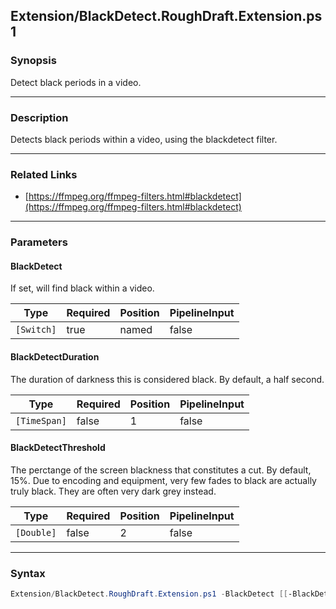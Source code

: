 Extension/BlackDetect.RoughDraft.Extension.ps1
----------------------------------------------

### Synopsis
Detect black periods in a video.

---

### Description

Detects black periods within a video, using the blackdetect filter.

---

### Related Links
* [https://ffmpeg.org/ffmpeg-filters.html#blackdetect](https://ffmpeg.org/ffmpeg-filters.html#blackdetect)

---

### Parameters
#### **BlackDetect**
If set, will find black within a video.

|Type      |Required|Position|PipelineInput|
|----------|--------|--------|-------------|
|`[Switch]`|true    |named   |false        |

#### **BlackDetectDuration**
The duration of darkness this is considered black.  By default, a half second.

|Type        |Required|Position|PipelineInput|
|------------|--------|--------|-------------|
|`[TimeSpan]`|false   |1       |false        |

#### **BlackDetectThreshold**
The perctange of the screen blackness that constitutes a cut.  By default, 15%.
Due to encoding and equipment, very few fades to black are actually truly black.
They are often very dark grey instead.

|Type      |Required|Position|PipelineInput|
|----------|--------|--------|-------------|
|`[Double]`|false   |2       |false        |

---

### Syntax
```PowerShell
Extension/BlackDetect.RoughDraft.Extension.ps1 -BlackDetect [[-BlackDetectDuration] <TimeSpan>] [[-BlackDetectThreshold] <Double>] [<CommonParameters>]
```
